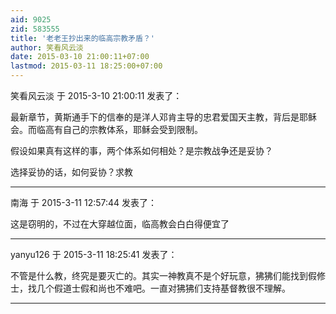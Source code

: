 ```yaml
---
aid: 9025
zid: 583555
title: '老老王抄出来的临高宗教矛盾？'
author: 笑看风云淡
date: 2015-03-10 21:00:11+07:00
lastmod: 2015-03-11 18:25:00+07:00
---
```


笑看风云淡 于 2015-3-10 21:00:11 发表了：

最新章节，黄斯通手下的信奉的是洋人邓肯主导的忠君爱国天主教，背后是耶稣会。而临高有自己的宗教体系，耶稣会受到限制。

假设如果真有这样的事，两个体系如何相处？是宗教战争还是妥协？

选择妥协的话，如何妥协？求教

---------

南海 于 2015-3-11 12:57:44 发表了：

这是窃明的，不过在大穿越位面，临高教会白白得便宜了

---------

yanyu126 于 2015-3-11 18:25:41 发表了：

不管是什么教，终究是要灭亡的。其实一神教真不是个好玩意，狒狒们能找到假修士，找几个假道士假和尚也不难吧。一直对狒狒们支持基督教很不理解。

---------

